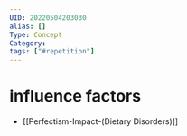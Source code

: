 ```yaml
---
UID: 20220504203030
alias: []
Type: Concept
Category: 
tags: ["#repetition"]
---
```



# influence factors

- [[Perfectism-Impact-(Dietary Disorders)]]